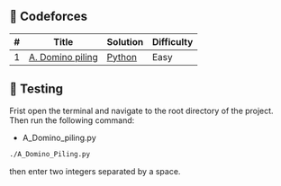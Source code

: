 ## 🎲 Codeforces

| # | Title | Solution | Difficulty |
|---| ----- | -------- | ---------- |
| 1 | [A. Domino piling](https://codeforces.com/problemset/problem/50/A) | [Python](./A_Domino_piling.py) | Easy |

## 🧪 Testing

Frist open the terminal and navigate to the root directory of the project. Then run the following command:
* A_Domino_piling.py

```bash
./A_Domino_Piling.py
```
then enter two integers separated by a space.
